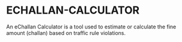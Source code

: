 # ECHALLAN-CALCULATOR
An eChallan Calculator is a tool used to estimate or calculate the fine amount (challan) based on traffic rule violations.
